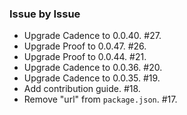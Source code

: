 ### Issue by Issue

 * Upgrade Cadence to 0.0.40. #27.
 * Upgrade Proof to 0.0.47. #26.
 * Upgrade Proof to 0.0.44. #21.
 * Upgrade Cadence to 0.0.36. #20.
 * Upgrade Cadence to 0.0.35. #19.
 * Add contribution guide. #18.
 * Remove "url" from `package.json`. #17.
